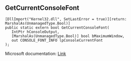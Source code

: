 ## GetCurrentConsoleFont

```
[DllImport("Kernel32.dll", SetLastError = true)][return: MarshalAs(UnmanagedType.Bool)]
public static extern bool GetCurrentConsoleFont(
   IntPtr hConsoleOutput,
   [MarshalAs(UnmanagedType.Bool)] bool bMaximumWindow,
   out CONSOLE_FONT_INFO lpConsoleCurrentFont
);
```

Microsoft documentation: [Link](https://docs.microsoft.com/en-us/windows/console/getcurrentconsolefont)
